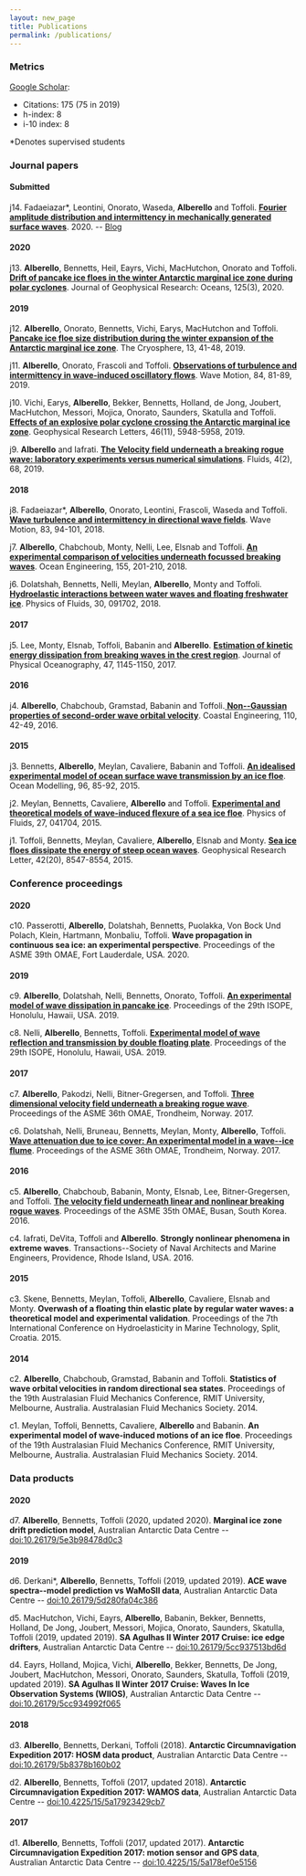 ```yaml
---
layout: new_page
title: Publications
permalink: /publications/
---
```


### Metrics
[Google Scholar](https://scholar.google.com/citations?user=32bF0ZgAAAAJ&hl=en):
- Citations: 175 (75 in 2019)
- h-index: 8
- i-10 index: 8

*Denotes supervised students
### Journal papers
#### Submitted
j14. Fadaeiazar*, Leontini, Onorato, Waseda, **Alberello** and Toffoli. [__Fourier amplitude distribution and intermittency in mechanically generated surface waves__](https://arxiv.org/pdf/2003.08666.pdf). 2020. -- [Blog](https://alberto-alberello.github.io/wave-turbulence/2020/03/23/fadaeiazar2020a_arxiv.html)
#### 2020
j13. **Alberello**, Bennetts, Heil, Eayrs, Vichi, MacHutchon, Onorato and Toffoli. [__Drift of pancake ice floes in the winter Antarctic marginal ice zone during polar cyclones__](https://agupubs.onlinelibrary.wiley.com/doi/10.1029/2019JC015418). Journal of Geophysical Research: Oceans, 125(3), 2020.
#### 2019
j12. **Alberello**, Onorato, Bennetts, Vichi, Earys, MacHutchon and Toffoli. [__Pancake ice floe size distribution during the winter expansion of the Antarctic marginal ice zone__](https://doi.org/10.5194/tc-13-41-2019). The Cryosphere, 13, 41-48, 2019.

j11. **Alberello**, Onorato, Frascoli and Toffoli. [__Observations of turbulence and intermittency in wave-induced oscillatory flows__](https://doi.org/10.1016/j.wavemoti.2018.10.003). Wave Motion, 84, 81-89, 2019.

j10. Vichi, Earys, **Alberello**, Bekker, Bennetts, Holland, de Jong, Joubert, MacHutchon, Messori, Mojica, Onorato, Saunders, Skatulla and Toffoli. [__Effects of an explosive polar cyclone crossing the Antarctic marginal ice zone__](https://doi.org/10.1029/2019GL082457). Geophysical Research Letters, 46(11), 5948-5958, 2019.

j9. **Alberello** and Iafrati. [__The Velocity field underneath a breaking rogue wave: laboratory experiments versus numerical simulations__](https://doi.org/10.3390/fluids4020068). Fluids, 4(2), 68, 2019.
#### 2018
j8. Fadaeiazar*, **Alberello**, Onorato, Leontini, Frascoli, Waseda and Toffoli. [__Wave turbulence and intermittency in directional wave fields__](https://doi.org/10.1016/j.wavemoti.2018.09.002). Wave Motion, 83, 94-101, 2018.

j7. **Alberello**, Chabchoub, Monty, Nelli, Lee, Elsnab and Toffoli. [__An experimental comparison of velocities underneath focussed breaking waves__](https://doi.org/10.1016/j.oceaneng.2018.02.049). Ocean Engineering, 155, 201-210, 2018.

j6. Dolatshah, Bennetts, Nelli, Meylan, **Alberello**, Monty and Toffoli. [__Hydroelastic interactions between water waves and floating freshwater ice__](https://doi.org/10.1063/1.5050262). Physics of Fluids, 30, 091702, 2018.
#### 2017
j5. Lee, Monty, Elsnab, Toffoli, Babanin and **Alberello**. [__Estimation of kinetic energy dissipation from breaking waves in the crest region__](https://doi.org/10.1175/JPO-D-16-0273.1). Journal of Physical Oceanography, 47, 1145-1150, 2017.
#### 2016
j4. **Alberello**, Chabchoub, Gramstad, Babanin and Toffoli.[ __Non--Gaussian properties of second-order wave orbital velocity__](https://doi.org/10.1016/j.coastaleng.2016.01.001). Coastal Engineering, 110, 42-49, 2016.
#### 2015
j3. Bennetts, **Alberello**, Meylan, Cavaliere, Babanin and Toffoli. [__An idealised experimental model of ocean surface wave transmission by an ice floe__](https://doi.org/10.1016/j.ocemod.2015.03.001). Ocean Modelling, 96, 85-92, 2015.

j2. Meylan, Bennetts, Cavaliere, **Alberello** and Toffoli. [__Experimental and theoretical models of wave-induced flexure of a sea ice floe__](https://doi.org/10.1063/1.4916573). Physics of Fluids, 27, 041704, 2015.

j1. Toffoli, Bennetts, Meylan, Cavaliere, **Alberello**, Elsnab and Monty. [__Sea ice floes dissipate the energy of steep ocean waves__](https://doi.org/10.1002/2015GL065937). Geophysical Research Letter, 42(20), 8547-8554, 2015.
### Conference proceedings
#### 2020
c10. Passerotti, **Alberello**, Dolatshah, Bennetts, Puolakka, Von Bock Und Polach, Klein, Hartmann, Monbaliu, Toffoli. __Wave propagation in continuous sea ice: an experimental perspective__. Proceedings of the ASME 39th OMAE, Fort Lauderdale, USA. 2020.
#### 2019
c9. **Alberello**, Dolatshah, Nelli, Bennetts, Onorato, Toffoli. [__An experimental model of wave dissipation in pancake ice__](https://www.onepetro.org/conference-paper/ISOPE-I-19-239). Proceedings of the 29th ISOPE, Honolulu, Hawaii, USA. 2019.

c8. Nelli, **Alberello**, Bennetts, Toffoli. [__Experimental model of wave reflection and transmission by double floating plate__](https://onepetro.org/conference-paper/ISOPE-I-19-403). Proceedings of the 29th ISOPE, Honolulu, Hawaii, USA. 2019.
#### 2017
c7. **Alberello**, Pakodzi, Nelli, Bitner-Gregersen, and Toffoli. [__Three dimensional velocity field underneath a breaking rogue wave__](https://doi.org/10.1115/OMAE2017-61237). Proceedings of the ASME 36th OMAE, Trondheim, Norway. 2017.

c6. Dolatshah, Nelli, Bruneau, Bennetts, Meylan, Monty, **Alberello**, Toffoli. [__Wave attenuation due to ice cover: An experimental model in a wave--ice flume__](http://doi.org/10.1115/OMAE2017-61548). Proceedings of the ASME 36th OMAE, Trondheim, Norway. 2017.
#### 2016
c5. **Alberello**, Chabchoub, Babanin, Monty, Elsnab, Lee, Bitner-Gregersen, and Toffoli. [__The velocity field underneath linear and nonlinear breaking rogue waves__](http://doi.org/10.1115/OMAE2016-54481). Proceedings of the ASME 35th OMAE, Busan, South Korea. 2016.

c4. Iafrati, DeVita, Toffoli and **Alberello**. __Strongly nonlinear phenomena in extreme waves__. Transactions--Society of Naval Architects and Marine Engineers, Providence, Rhode Island, USA. 2016.
#### 2015
c3. Skene, Bennetts, Meylan, Toffoli, **Alberello**, Cavaliere, Elsnab and Monty. __Overwash of a floating thin elastic plate by regular water waves: a theoretical model and experimental validation__. Proceedings of the 7th International Conference on Hydroelasticity in Marine Technology, Split, Croatia. 2015.
#### 2014
c2. **Alberello**, Chabchoub, Gramstad, Babanin and Toffoli. __Statistics of wave orbital velocities in random directional sea states__. Proceedings of the 19th Australasian Fluid Mechanics Conference, RMIT University, Melbourne, Australia. Australasian Fluid Mechanics Society. 2014.

c1. Meylan, Toffoli, Bennetts, Cavaliere, **Alberello** and Babanin. __An experimental model of wave-induced motions of an ice floe__. Proceedings of the 19th Australasian Fluid Mechanics Conference, RMIT University, Melbourne, Australia. Australasian Fluid Mechanics Society. 2014.
### Data products
#### 2020
d7. **Alberello**, Bennetts, Toffoli (2020, updated 2020). __Marginal ice zone drift prediction model__, Australian Antarctic Data Centre -- [doi:10.26179/5e3b98478d0c3](doi:10.26179/5e3b98478d0c3)
#### 2019
d6. Derkani*, **Alberello**, Bennetts, Toffoli (2019, updated 2019). __ACE wave spectra--model prediction vs WaMoSII data__, Australian Antarctic Data Centre -- [doi:10.26179/5d280fa04c386](doi:10.26179/5d280fa04c386)

d5. MacHutchon, Vichi, Eayrs, **Alberello**, Babanin, Bekker, Bennetts, Holland, De Jong, Joubert, Messori, Mojica, Onorato, Saunders, Skatulla, Toffoli (2019, updated 2019). __SA Agulhas II Winter 2017 Cruise: ice edge drifters__, Australian Antarctic Data Centre -- [doi:10.26179/5cc937513bd6d](doi:10.26179/5cc937513bd6d)

d4. Eayrs, Holland, Mojica, Vichi, **Alberello**, Bekker, Bennetts, De Jong, Joubert, MacHutchon, Messori, Onorato, Saunders, Skatulla, Toffoli (2019, updated 2019). __SA Agulhas II Winter 2017 Cruise: Waves In Ice Observation Systems (WIIOS)__, Australian Antarctic Data Centre -- [doi:10.26179/5cc934992f065](doi:10.26179/5cc934992f065)
#### 2018
d3. **Alberello**, Bennetts, Derkani, Toffoli (2018). __Antarctic Circumnavigation Expedition 2017: HOSM data product__, Australian Antarctic Data Centre -- [doi:10.26179/5b8378b160b02](doi:10.26179/5b8378b160b02)

d2. **Alberello**, Bennetts, Toffoli (2017, updated 2018). __Antarctic Circumnavigation Expedition 2017: WAMOS data__, Australian Antarctic Data Centre -- [doi:10.4225/15/5a17923429cb7](doi:10.4225/15/5a17923429cb7)
#### 2017

d1. **Alberello**, Bennetts, Toffoli (2017, updated 2017). __Antarctic Circumnavigation Expedition 2017: motion sensor and GPS data__, Australian Antarctic Data Centre -- [doi:10.4225/15/5a178ef0e5156](doi:10.4225/15/5a178ef0e5156)
